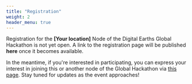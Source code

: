 ```yaml
---
title: "Registration"
weight: 2
header_menu: true
---
```

<!-- If you would like to attend the hackathon, please register here:

[Registration page (not yet set up)]() (until xx, 2025). After the registration has been confirmed, we will ask for the payment of the participation fee (150 €). 

Participation fees will include: xx, xx, xx.  -->

Registration for the **[Your location]** Node of the Digital Earths Global Hackathon is not yet open. A link to the registration page will be published **here** once it becomes available.

In the meantime, if you're interested in participating, you can express your interest in joining this or another node of the Global Hackathon via [this page](https://events.mpimet.mpg.de/e/wcrp-global-hacking/). Stay tuned for updates as the event approaches!
